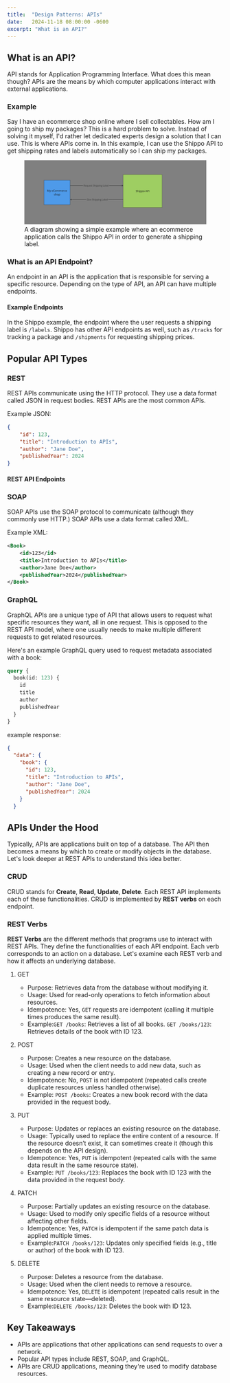 ```yaml
---
title:  "Design Patterns: APIs"
date:   2024-11-18 08:00:00 -0600
excerpt: "What is an API?"
---
```

## What is an API?
API stands for Application Programming Interface. What does this mean though? APIs are the means by which computer applications interact with external applications. 

### Example
Say I have an ecommerce shop online where I sell collectables. How am I going to ship my packages? This is a hard problem to solve. Instead of solving it myself, I'd rather let dedicated experts design a solution that I can use. This is where APIs come in. In this example, I can use the Shippo API to get shipping rates and labels automatically so I can ship my packages.
<figure>
    <a href="/assets/images/api_example.png"><img src="/assets/images/api_example.png"></a>
    <figcaption>A diagram showing a simple example where an ecommerce application calls the Shippo API in order to generate a shipping label. </figcaption>
</figure>

### What is an API Endpoint?
An endpoint in an API is the application that is responsible for serving a specific resource. Depending on the type of API, an API can have multiple endpoints. 

#### Example Endpoints
In the Shippo example, the endpoint where the user requests a shipping label is `/labels`. Shippo has other API endpoints as well, such as `/tracks` for tracking a package and `/shipments` for requesting shipping prices.

## Popular API Types

### REST
REST APIs communicate using the HTTP protocol. They use a data format called JSON in request bodies. REST APIs are the most common APIs.

Example JSON:

```json
{
    "id": 123,
    "title": "Introduction to APIs",
    "author": "Jane Doe",
    "publishedYear": 2024
}
```

#### REST API Endpoints

### SOAP
SOAP APIs use the SOAP protocol to communicate (although they commonly use HTTP.) SOAP APIs use a data format called XML.

Example XML:

```xml
<Book>
    <id>123</id>
    <title>Introduction to APIs</title>
    <author>Jane Doe</author>
    <publishedYear>2024</publishedYear>
</Book>
```

### GraphQL
GraphQL APIs are a unique type of API that allows users to request what specific resources they want, all in one request. This is opposed to the REST API model, where one usually needs to make multiple different requests to get related resources.

Here's an example GraphQL query used to request metadata associated with a book:

```graphql
query {
  book(id: 123) {
    id
    title
    author
    publishedYear
  }
}
```

example response:

```json
{
  "data": {
    "book": {
      "id": 123,
      "title": "Introduction to APIs",
      "author": "Jane Doe",
      "publishedYear": 2024
    }
  }

```

## APIs Under the Hood
Typically, APIs are applications built on top of a database. The API then becomes a means by which to create or modify objects in the database. Let's look deeper at REST APIs to understand this idea better.

### CRUD
CRUD stands for **Create**, **Read**, **Update**, **Delete**. Each REST API implements each of these functionalities. CRUD is implemented by **REST verbs** on each endpoint. 

### REST Verbs
**REST Verbs** are the different methods that programs use to interact with REST APIs. They define the functionalities of each API endpoint. Each verb corresponds to an action on a database. Let's examine each REST verb and how it affects an underlying database.

1. GET
    - Purpose: Retrieves data from the database without modifying it.
    - Usage: Used for read-only operations to fetch information about resources.
    - Idempotence: Yes, `GET` requests are idempotent (calling it multiple times produces the same result).
    - Example:`GET /books`: Retrieves a list of all books. `GET /books/123`: Retrieves details of the book with ID 123.

2. POST
    - Purpose: Creates a new resource on the database.
    - Usage: Used when the client needs to add new data, such as creating a new record or entry.
    - Idempotence: No, `POST` is not idempotent (repeated calls create duplicate resources unless handled otherwise).
    - Example: `POST /books`: Creates a new book record with the data provided in the request body.

3. PUT
    - Purpose: Updates or replaces an existing resource on the database.
    - Usage: Typically used to replace the entire content of a resource. If the resource doesn’t exist, it can sometimes create it (though this depends on the API design).
    - Idempotence: Yes, `PUT` is idempotent (repeated calls with the same data result in the same resource state).
    - Example: `PUT /books/123`: Replaces the book with ID 123 with the data provided in the request body.

4. PATCH
    - Purpose: Partially updates an existing resource on the database.
    - Usage: Used to modify only specific fields of a resource without affecting other fields.
    - Idempotence: Yes, `PATCH` is idempotent if the same patch data is applied multiple times.
    - Example:`PATCH /books/123`: Updates only specified fields (e.g., title or author) of the book with ID 123.

5. DELETE
    - Purpose: Deletes a resource from the database.
    - Usage: Used when the client needs to remove a resource.
    - Idempotence: Yes, `DELETE` is idempotent (repeated calls result in the same resource state—deleted).
    - Example:`DELETE /books/123`: Deletes the book with ID 123.

## Key Takeaways
- APIs are applications that other applications can send requests to over a network. 
- Popular API types include REST, SOAP, and GraphQL.
- APIs are CRUD applications, meaning they're used to modify database resources. 




